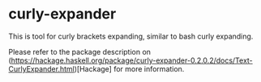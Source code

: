 # curly-expander
This is tool for curly brackets expanding, similar to bash curly expanding.

Please refer to the package description on (https://hackage.haskell.org/package/curly-expander-0.2.0.2/docs/Text-CurlyExpander.html)[Hackage] for more information.
